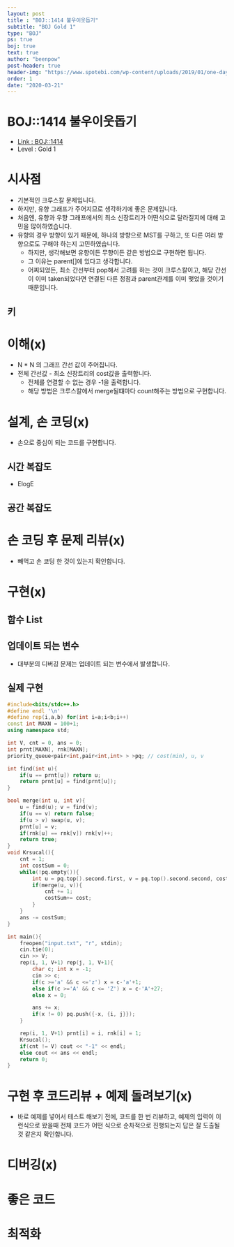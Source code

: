 ```yaml
---
layout: post
title : "BOJ::1414 불우이웃돕기"
subtitle: "BOJ Gold 1"
type: "BOJ"
ps: true
boj: true
text: true
author: "beenpow"
post-header: true
header-img: "https://www.spotebi.com/wp-content/uploads/2019/01/one-day-day-one-workout-motivation-spotebi.jpg"
order: 1
date: "2020-03-21"
---
```



# BOJ::1414 불우이웃돕기
- [Link : BOJ::1414](https://www.acmicpc.net/problem/1414)
- Level : Gold 1

# 시사점
- 기본적인 크루스칼 문제입니다.
- 하지만, 유향 그래프가 주어지므로 생각하기에 좋은 문제입니다.
- 처음엔, 유향과 우향 그래프에서의 최소 신장트리가 어떤식으로 달라질지에 대해 고민을 많이하였습니다.
- 유향의 경우 방향이 있기 때문에, 하나의 방향으로 MST를 구하고, 또 다른 여러 방향으로도 구해야
  하는지 고민하였습니다.
  - 하지만, 생각해보면 유향이든 무향이든 같은 방법으로 구현하면 됩니다.
  - 그 이유는 parent[]에 있다고 생각합니다.
  - 어찌되었든, 최소 간선부터 pop해서 고려를 하는 것이 크루스칼이고, 해당 간선이 이미 taken되었다면
    연결된 다른 정점과 parent관계를 이미 맺었을 것이기 때문입니다.

## 키

# 이해(x)
- N * N 의 그래프 간선 값이 주어집니다.
- 전체 간선값 - 최소 신장트리의 cost값을 출력합니다.
  - 전체를 연결할 수 없는 경우 -1을 출력합니다.
  - 해당 방법은 크루스칼에서 merge될떄마다 count해주는 방법으로 구현합니다.

# 설계, 손 코딩(x)
- 손으로 중심이 되는 코드를 구현합니다.

## 시간 복잡도
- ElogE

## 공간 복잡도

# 손 코딩 후 문제 리뷰(x)
- 빼먹고 손 코딩 한 것이 있는지 확인합니다.

# 구현(x)

## 함수 List 

## 업데이트 되는 변수
- 대부분의 디버깅 문제는 업데이트 되는 변수에서 발생합니다.

## 실제 구현 

```cpp
#include<bits/stdc++.h>
#define endl '\n'
#define rep(i,a,b) for(int i=a;i<b;i++)
const int MAXN = 100+1;
using namespace std;

int V, cnt = 0, ans = 0;
int prnt[MAXN], rnk[MAXN];
priority_queue<pair<int,pair<int,int> > >pq; // cost(min), u, v

int find(int u){
    if(u == prnt[u]) return u;
    return prnt[u] = find(prnt[u]);
}

bool merge(int u, int v){
    u = find(u); v = find(v);
    if(u == v) return false;
    if(u > v) swap(u, v);
    prnt[u] = v;
    if(rnk[u] == rnk[v]) rnk[v]++;
    return true;
}
void Krsucal(){
    cnt = 1;
    int costSum = 0;
    while(!pq.empty()){
        int u = pq.top().second.first, v = pq.top().second.second, cost = -pq.top().first; pq.pop();
        if(merge(u, v)){
            cnt += 1;
            costSum+= cost;
        }
    }
    ans -= costSum;
}

int main(){
    freopen("input.txt", "r", stdin);
    cin.tie(0);
    cin >> V;
    rep(i, 1, V+1) rep(j, 1, V+1){
        char c; int x = -1;
        cin >> c;
        if(c >='a' && c <='z') x = c-'a'+1;
        else if(c >='A' && c <= 'Z') x = c-'A'+27;
        else x = 0;

        ans += x;
        if(x != 0) pq.push({-x, {i, j}});
    }

    rep(i, 1, V+1) prnt[i] = i, rnk[i] = 1;
    Krsucal();
    if(cnt != V) cout << "-1" << endl;
    else cout << ans << endl;
    return 0;
}
```

# 구현 후 코드리뷰 + 예제 돌려보기(x)
- 바로 예제를 넣어서 테스트 해보기 전에, 코드를 한 번 리뷰하고, 예제의 입력이 이런식으로 왔을때
  전체 코드가 어떤 식으로 순차적으로 진행되는지 답은 잘 도출될 것 같은지 확인합니다.

# 디버깅(x)

# 좋은 코드

# 최적화
